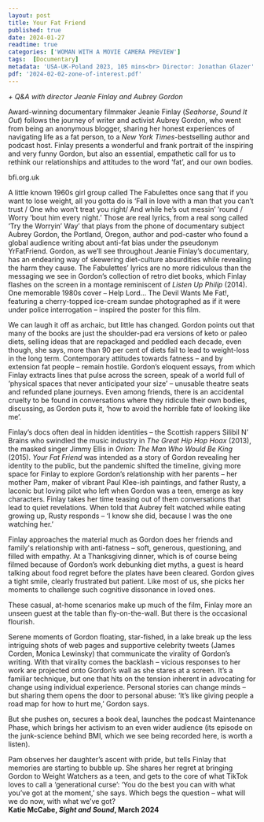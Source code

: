 ```yaml
---
layout: post
title: Your Fat Friend
published: true
date: 2024-01-27
readtime: true
categories: ['WOMAN WITH A MOVIE CAMERA PREVIEW']
tags:  [Documentary]
metadata: 'USA-UK-Poland 2023, 105 mins<br> Director: Jonathan Glazer'
pdf: '2024-02-02-zone-of-interest.pdf'
---
```


_+ Q&A with director Jeanie Finlay and Aubrey Gordon_

Award-winning documentary filmmaker Jeanie Finlay (_Seahorse_, _Sound It Out_) follows the journey of writer and activist Aubrey Gordon, who went from being an anonymous blogger, sharing her honest experiences of navigating life as a fat person, to a _New York Times_-bestselling author and podcast host. Finlay presents a wonderful and frank portrait of the inspiring and very funny Gordon, but also an essential, empathetic call for us to rethink our relationships and attitudes to the word ‘fat’, and our own bodies.

bfi.org.uk

A little known 1960s girl group called The Fabulettes once sang that if you want to lose weight, all you gotta do is ‘Fall in love with a man that you can’t trust / One who won’t treat you right/ And while he’s out messin’ ’round / Worry ’bout him every night.’ Those are real lyrics, from a real song called ‘Try the Worryin’ Way’ that plays from the phone of documentary subject Aubrey Gordon, the Portland, Oregon, author and pod-caster who found a global audience writing about anti-fat bias under the pseudonym YrFatFriend. Gordon, as we’ll see throughout Jeanie Finlay’s documentary, has an endearing way of skewering diet-culture absurdities while revealing the harm they cause. The Fabulettes’ lyrics are no more ridiculous than the messaging we see in Gordon’s collection of retro diet books, which Finlay flashes on the screen in a montage reminiscent of _Listen Up Philip_ (2014). One memorable 1980s cover – Help Lord... The Devil Wants Me Fat!, featuring a cherry-topped ice-cream sundae photographed as if it were under police interrogation – inspired the poster for this film.

We can laugh it off as archaic, but little has changed. Gordon points out that many of the books are just the shoulder-pad era versions of keto or paleo diets, selling ideas that are repackaged and peddled each decade, even though, she says, more than 90 per cent of diets fail to lead to weight-loss in the long term. Contemporary attitudes towards fatness – and by extension fat people – remain hostile. Gordon’s eloquent essays, from which Finlay extracts lines that pulse across the screen, speak of a world full of ‘physical spaces that never anticipated your size’ – unusable theatre seats and refunded plane journeys. Even among friends, there is an accidental cruelty to be found in conversations where they ridicule their own bodies, discussing, as Gordon puts it, ‘how to avoid the horrible fate of looking like me’.

Finlay’s docs often deal in hidden identities – the Scottish rappers Silibil N’ Brains who swindled the music industry in _The Great Hip Hop Hoax_ (2013), the masked singer Jimmy Ellis in _Orion: The Man Who Would Be King_ (2015). _Your Fat Friend_ was intended as a story of Gordon revealing her identity to the public, but the pandemic shifted the timeline, giving more space for Finlay to explore Gordon’s relationship with her parents – her mother Pam, maker of vibrant Paul Klee-ish paintings, and father Rusty, a laconic but loving pilot who left when Gordon was a teen, emerge as key characters. Finlay takes her time teasing out of them conversations that lead to quiet revelations. When told that Aubrey felt watched while eating growing up, Rusty responds – ‘I know she did, because I was the one watching her.’

Finlay approaches the material much as Gordon does her friends and family's relationship with anti-fatness – soft, generous, questioning, and filled with empathy. At a Thanksgiving dinner, which is of course being filmed because of Gordon’s work debunking diet myths, a guest is heard talking about food regret before the plates have been cleared. Gordon gives a tight smile, clearly frustrated but patient. Like most of us, she picks her moments to challenge such cognitive dissonance in loved ones.

These casual, at-home scenarios make up much of the film, Finlay more an unseen guest at the table than fly-on-the-wall. But there is the occasional flourish.

Serene moments of Gordon floating, star-fished, in a lake break up the less intriguing shots of web pages and supportive celebrity tweets (James Corden, Monica Lewinsky) that communicate the virality of Gordon’s writing. With that virality comes the backlash – vicious responses to her work are projected onto Gordon’s wall as she stares at a screen. It’s a familiar technique, but one that hits on the tension inherent in advocating for change using individual experience. Personal stories can change minds – but sharing them opens the door to personal abuse: ‘It’s like giving people a road map for how to hurt me,’ Gordon says.

But she pushes on, secures a book deal, launches the podcast Maintenance Phase, which brings her activism to an even wider audience (its episode on the junk-science behind BMI, which we see being recorded here, is worth a listen).

Pam observes her daughter’s ascent with pride, but tells Finlay that memories are starting to bubble up. She shares her regret at bringing Gordon to Weight Watchers as a teen, and gets to the core of what TikTok loves to call a ‘generational curse’: ‘You do the best you can with what you’ve got at the moment,’ she says. Which begs the question – what will we do now, with what we’ve got?  
**Katie McCabe, _Sight and Sound_, March 2024**  
<br>
<!--stackedit_data:
eyJoaXN0b3J5IjpbLTM3MTcxOTIzLDI0NTMxMjI3M119
-->